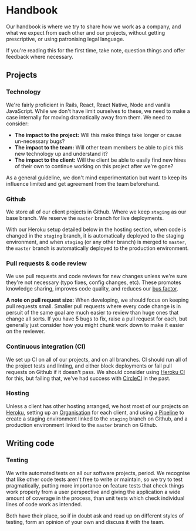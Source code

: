 # Handbook
Our handbook is where we try to share how we work as a company, and what we expect from each other and our projects, without getting prescriptive, or using patronising legal language.

If you're reading this for the first time, take note, question things and offer feedback where necessary.


## Projects

### Technology

We're fairly proficient in Rails, React, React Native, Node and vanilla JavaScript. While we don't have limit ourselves to these, we need to make a case internally for moving dramatically away from them. We need to consider:

 - **The impact to the project:** Will this make things take longer or cause un-necessary bugs?
 - **The impact to the team:** Will other team members be able to pick this new technology up and understand it?
 - **The impact to the client:** Will the client be able to easily find new hires of their own to continue working on this project after we're gone?

As a general guideline, we don't mind experimentation but want to keep its influence limited and get agreement from the team beforehand.

### Github
We store all of our client projects in Github. Where we keep `staging` as our base branch. We reserve the `master` branch for live deployments.

With our Heroku setup detailed below in the hosting section, when code is changed in the `staging` branch, it is automatically deployed to the staging environment, and when `staging` (or any other branch) is merged to `master`, the `master` branch is automatically deployed to the production environment.


### Pull requests & code review
We use pull requests and code reviews for new changes unless we're sure they're not necessary (typo fixes, config changes, etc). These promotes knowledge sharing, improves code quality, and reduces our [bus factor](https://en.wikipedia.org/wiki/Bus_factor).

**A note on pull request size:** When developing, we should focus on keeping pull requests small. Smaller pull requests where every code change is in persuit of the same goal are much easier to review than huge ones that change all sorts. If you have 5 bugs to fix, raise a pull request for each, but generally just consider how you might chunk work down to make it easier on the reviewer.

### Continuous integration (CI)
We set up CI on all of our projects, and on all branches. CI should run all of the project tests and linting, and either block deployments or fail pull requests on Github if it doesn't pass. We should consider using [Heroku CI](https://devcenter.heroku.com/articles/heroku-ci) for this, but failing that, we've had success with [CircleCI](https://circleci.com) in the past.

### Hosting
Unless a client has other hosting arranged, we host most of our projects on [Heroku](http://heroku.com), setting up an [Organisation](https://devcenter.heroku.com/articles/org-users-access) for each client, and using a [Pipeline](https://devcenter.heroku.com/articles/pipelines) to create a staging environment linked to the `staging` branch on Github, and a production environment linked to the `master` branch on Github.


## Writing code

### Testing
We write automated tests on all our software projects, period. We recognise that like other code tests aren't free to write or maintain, so we try to test pragmatically, putting more importance on feature tests that check things work properly from a user perspective and giving the application a wide amount of coverage in the process, than unit tests which check individual lines of code work as intended.

Both have their place, so if in doubt ask and read up on different styles of testing, form an opinion of your own and discuss it with the team.

